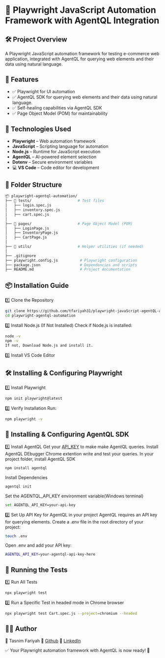 # 📌 Playwright JavaScript Automation Framework with AgentQL Integration
## 🛠️ Project Overview
A Playwright JavaScript automation framework for testing e-commerce web application, integrated with AgentQL for querying web elements and their data using natural language.

## 🚀 Features
* ✅ Playwright for UI automation
* ✅ AgentQL SDK for querying web elements and their data using natural language.
* ✅ Self-healing capabilities via AgentQL SDK
* ✅ Page Object Model (POM) for maintainability

## 🔧 Technologies Used  

- **Playwright** – Web automation framework  
- **JavaScript** – Scripting language for automation  
- **Node.js** – Runtime for JavaScript execution  
- **AgentQL** – AI-powered element selection  
- **Dotenv** – Secure environment variables  
- 💻 **VS Code** – Code editor for development  

## 📂 Folder Structure
```bash
📦 playwright-agentql-automation/
├── 📂 tests/                     # Test files
│   ├── login.spec.js             
│   ├── inventory.spec.js
│   ├── cart.spec.js        
│
├── 📂 pages/                     # Page Object Model (POM)
│   ├── LoginPage.js              
│   ├── InventoryPage.js
│   ├── CartPage.js          
│
├── 📂 utils/                     # Helper utilities (if needed)
│
├── .gitignore                    
├── playwright.config.js          # Playwright configuration
├── package.json                  # Dependencies and scripts
├── README.md                     # Project documentation

```

## 📦 Installation Guide
1️⃣ Clone the Repository
```bash
git clone https://github.com/tfariyah31/playwright-javaScript-agentQL-automation.git
cd playwright-agentql-automation
```
2️⃣ Install Node.js (If Not Installed)
Check if Node.js is installed:
```bash
node -v
npm -v
If not, Download Node.js and install it.
```
3️⃣ Install VS Code Editor

## 🛠️ Installing & Configuring Playwright
1️⃣ Install Playwright
```bash
npm init playwright@latest
```
2️⃣ Verify Installation
Run:
```bash
npm playwright -v
```
## 🤖 Installing & Configuring AgentQL SDK
1️⃣ Install AgentQL
Get your [API_KEY](https://dev.agentql.com/api-keys) to make make AgentQL queries.
Install AgentQL DEbugger Chrome extention write and test your queries.
In your project folder, install AgentQL SDK
```bash
npm install agentql
```
Install Dependencies
```bash
agentql init
```
Set the AGENTQL_API_KEY environment variable(Windows terminal)
```bash
set AGENTQL_API_KEY=your-api-key
```

2️⃣ Set Up API Key for AgentQL in your project
AgentQL requires an API key for querying elements.
Create a .env file in the root directory of your project:
```bash
touch .env
```
Open .env and add your API key:
```bash
AGENTQL_API_KEY=your-agentql-api-key-here
```
## 🚀 Running the Tests
1️⃣ Run All Tests
```bash
npx playwright test
```
2️⃣ Run a Specific Test in headed mode in Chrome browser
```bash
npx playwright test Cart.spec.js --project=chromium --headed
```


## 👨‍💻 Author
👤 Tasnim Fariyah
🔗 [Github](https://github.com/tfariyah31)
🔗 [LinkedIn](https://www.linkedin.com/in/tasnim-fariyah/)

✅ Your Playwright automation framework with AgentQL is now ready! 🚀







